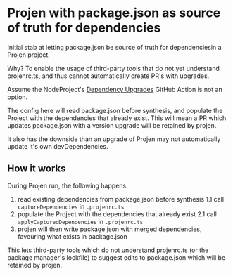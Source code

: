 # Projen with package.json as source of truth for dependencies

Initial stab at letting package.json be source of truth for dependenciesin a Projen project.

Why? To enable the usage of third-party tools that do not yet understand projenrc.ts, and thus cannot automatically create PR's with upgrades.

Assume the NodeProject's [Dependency Upgrades](https://projen.io/docs/project-types/node/#dependency-upgrades) GitHub Action is not an option. 

The config here will read package.json before synthesis, and populate the Project with the dependencies that already exist. This will mean a PR which updates package.json with a version upgrade will be retained by projen.

It also has the downside than an upgrade of Projen may not automatically update it's own devDependencies.

## How it works

During Projen run, the following happens:

1. read existing dependencies from package.json before synthesis
    1.1 call `captureDependencies` in `.projenrc.ts`
2. populate the Project with the dependencies that already exist
    2.1 call `applyCapturedDependencies` in `.projenrc.ts`
3. projen will then write package.json with merged dependencies, favouring what exists in package.json

This lets third-party tools which do not understand projenrc.ts (or the package manager's lockfile) to suggest edits to package.json which will be retained by projen.
